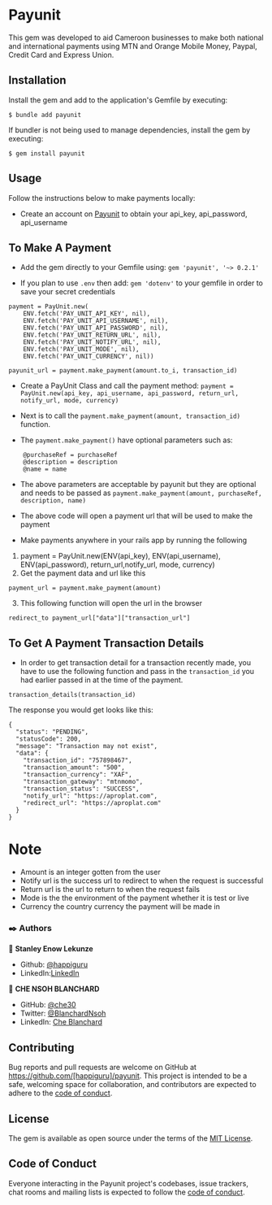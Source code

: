 # Payunit

This gem was developed to aid Cameroon businesses to make both national and international payments using MTN and Orange Mobile Money, Paypal, Credit Card and Express Union.

## Installation

Install the gem and add to the application's Gemfile by executing:

    $ bundle add payunit

If bundler is not being used to manage dependencies, install the gem by executing:

    $ gem install payunit

## Usage
Follow the instructions below to make payments locally:
- Create an account on [Payunit](https://app.payunit.net) to obtain your api_key, api_password, api_username

## To Make A Payment

- Add the gem directly to your Gemfile using:
```gem 'payunit', '~> 0.2.1'```

- If you plan to use `.env` then add:
```gem 'dotenv'```
to your gemfile in order to save your secret credentials
```
payment = PayUnit.new(
    ENV.fetch('PAY_UNIT_API_KEY', nil),
    ENV.fetch('PAY_UNIT_API_USERNAME', nil),
    ENV.fetch('PAY_UNIT_API_PASSWORD', nil),
    ENV.fetch('PAY_UNIT_RETURN_URL', nil),
    ENV.fetch('PAY_UNIT_NOTIFY_URL', nil),
    ENV.fetch('PAY_UNIT_MODE', nil),
    ENV.fetch('PAY_UNIT_CURRENCY', nil))

payunit_url = payment.make_payment(amount.to_i, transaction_id)
```

- Create a PayUnit Class and call the payment method:
```payment = PayUnit.new(api_key, api_username, api_password, return_url, notify_url, mode, currency)```

- Next is to call the ```payment.make_payment(amount, transaction_id)``` function.

- The ```payment.make_payment()``` have optional parameters such as:

```
    @purchaseRef = purchaseRef
    @description = description
    @name = name
```
- The above parameters are acceptable by payunit but they are optional and needs to be passed as ```payment.make_payment(amount, purchaseRef, description, name)```

- The above code will open a payment url that will be used to make the payment
- Make payments anywhere in your rails app by running the following
1. payment = PayUnit.new(ENV(api_key), ENV(api_username), ENV(api_password), return_url,notify_url, mode, currency)
2. Get the payment data and url like this
```
payment_url = payment.make_payment(amount)
```
3. This following function will open the url in the browser
```
redirect_to payment_url["data"]["transaction_url"]
```
## To Get A Payment Transaction Details

- In order to get transaction detail for a transaction recently made, you have to use the following function and pass in the `transaction_id` you had earlier passed in at the time of the payment.

```
transaction_details(transaction_id)
```
The response you would get looks like this:

```
{
  "status": "PENDING",
  "statusCode": 200,
  "message": "Transaction may not exist",
  "data": {
    "transaction_id": "757898467",
    "transaction_amount": "500",
    "transaction_currency": "XAF",
    "transaction_gateway": "mtnmomo",
    "transaction_status": "SUCCESS",
    "notify_url": "https://aproplat.com",
    "redirect_url": "https://aproplat.com"
  }
}
```

# Note
- Amount is an integer gotten from the user
- Notify url is the success url to redirect to when the request is successful 
- Return url is the url to return to when the request fails
- Mode is the the environment of the payment whether it is test or live
- Currency the country currency the payment will be made in 

### ✒️ Authors

👤 **Stanley Enow Lekunze**

- Github: [@happiguru](https://github.com/happiguru)
- LinkedIn:[LinkedIn](https://www.linkedin.com/in/lekunze-nley)

👤 **CHE NSOH BLANCHARD**

- GitHub: [@che30](https://github.com/che30)
- Twitter: [@BlanchardNsoh](https://twitter.com/che55085128 )
- LinkedIn: [Che Blanchard](https://www.linkedin.com/in/che-nsoh-9455271b0/)

## Contributing

Bug reports and pull requests are welcome on GitHub at https://github.com/[happiguru]/payunit. This project is intended to be a safe, welcoming space for collaboration, and contributors are expected to adhere to the [code of conduct](https://github.com/[happiguru]/payunit/blob/main/CODE_OF_CONDUCT.md).

## License

The gem is available as open source under the terms of the [MIT License](https://opensource.org/licenses/MIT).

## Code of Conduct

Everyone interacting in the Payunit project's codebases, issue trackers, chat rooms and mailing lists is expected to follow the [code of conduct](https://github.com/[USERNAME]/payunit/blob/main/CODE_OF_CONDUCT.md).

